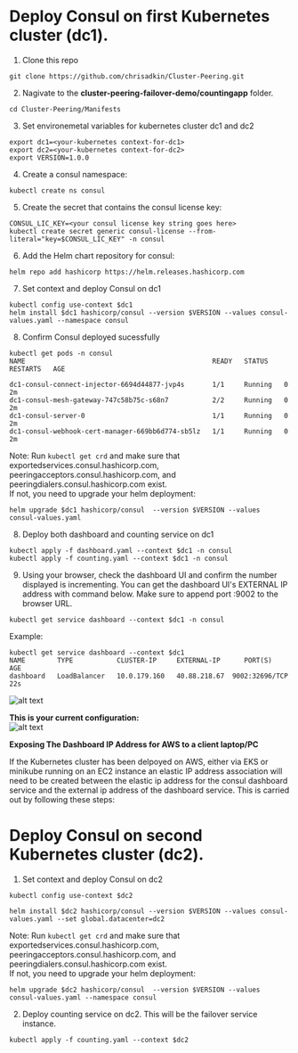 # Deploy Consul on first Kubernetes cluster (dc1).

1. Clone this repo
```
git clone https://github.com/chrisadkin/Cluster-Peering.git
```

2. Nagivate to the **cluster-peering-failover-demo/countingapp** folder. 

```
cd Cluster-Peering/Manifests
```

3. Set environemetal variables for kubernetes cluster dc1 and dc2

```
export dc1=<your-kubernetes context-for-dc1>
export dc2=<your-kubernetes context-for-dc2>
export VERSION=1.0.0
```

4. Create a consul namespace:

```
kubectl create ns consul
```

5. Create the secret that contains the consul license key:
```
CONSUL_LIC_KEY=<your consul license key string goes here>
kubectl create secret generic consul-license --from-literal="key=$CONSUL_LIC_KEY" -n consul
```

6. Add the Helm chart repository for consul:
```
helm repo add hashicorp https://helm.releases.hashicorp.com
```

7. Set context and deploy Consul on dc1
```
kubectl config use-context $dc1
helm install $dc1 hashicorp/consul --version $VERSION --values consul-values.yaml --namespace consul                                 
```

8. Confirm Consul deployed sucessfully
```
kubectl get pods -n consul
NAME                                               READY   STATUS    RESTARTS   AGE

dc1-consul-connect-injector-6694d44877-jvp4s       1/1     Running   0          2m
dc1-consul-mesh-gateway-747c58b75c-s68n7           2/2     Running   0          2m
dc1-consul-server-0                                1/1     Running   0          2m
dc1-consul-webhook-cert-manager-669bb6d774-sb5lz   1/1     Running   0          2m
```  
Note: Run ```kubectl get crd``` and make sure that exportedservices.consul.hashicorp.com, peeringacceptors.consul.hashicorp.com, and peeringdialers.consul.hashicorp.com  exist.    
If not, you need to upgrade your helm deployment:  
    
```
helm upgrade $dc1 hashicorp/consul  --version $VERSION --values consul-values.yaml
```

8. Deploy both dashboard and counting service on dc1
```
kubectl apply -f dashboard.yaml --context $dc1 -n consul
kubectl apply -f counting.yaml --context $dc1 -n consul
```

9. Using your browser, check the dashboard UI and confirm the number displayed is incrementing. 
   You can get the dashboard UI's EXTERNAL IP address with command below. Make sure to append port :9002 to the browser URL.  
```   
kubectl get service dashboard --context $dc1 -n consul
```

Example: 
```
kubectl get service dashboard --context $dc1
NAME        TYPE           CLUSTER-IP     EXTERNAL-IP      PORT(S)          AGE
dashboard   LoadBalancer   10.0.179.160   40.88.218.67  9002:32696/TCP   22s
```

![alt text](https://github.com/vanphan24/cluster-peering-failover-demo/blob/main/images/dashboard-beofre.png)

**This is your current configuration:**  
![alt text](https://github.com/vanphan24/cluster-peering-failover-demo/blob/main/images/diagram-before2.png)

**Exposing The Dashboard IP Address for AWS to a client laptop/PC**

If the Kubernetes cluster has been delpoyed on AWS, either via EKS or minikube running on an EC2 instance an elastic IP address association
will need to be created between the elastic ip address for the consul dashboard service and the external ip address of the dashboard service.
This is carried out by following these steps:

# Deploy Consul on second Kubernetes cluster (dc2).

1. Set context and deploy Consul on dc2

```
kubectl config use-context $dc2
```
```
helm install $dc2 hashicorp/consul --version $VERSION --values consul-values.yaml --set global.datacenter=dc2
```

Note: Run ```kubectl get crd``` and make sure that exportedservices.consul.hashicorp.com, peeringacceptors.consul.hashicorp.com, and peeringdialers.consul.hashicorp.com  exist.    
If not, you need to upgrade your helm deployment:  

```
helm upgrade $dc2 hashicorp/consul  --version $VERSION --values consul-values.yaml --namespace consul
```

2. Deploy counting service on dc2. This will be the failover service instance.

```
kubectl apply -f counting.yaml --context $dc2
```
